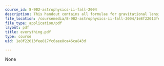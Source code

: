 ```yaml
---
course_id: 8-902-astrophysics-ii-fall-2004
description: This handout contains all formulae for gravitational lensing in one page.
file_location: /coursemedia/8-902-astrophysics-ii-fall-2004/1e8f22013fee817fc6aee8ca46ca843d_everything.pdf
file_type: application/pdf
layout: pdf
title: everything.pdf
type: course
uid: 1e8f22013fee817fc6aee8ca46ca843d

---
```

None